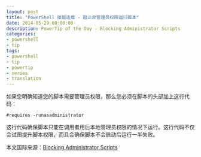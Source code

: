 ```yaml
---
layout: post
title: "PowerShell 技能连载 - 阻止非管理员权限运行脚本"
date: 2014-05-29 00:00:00
description: PowerTip of the Day - Blocking Administrator Scripts
categories:
- powershell
- tip
tags:
- powershell
- tip
- powertip
- series
- translation
---
```

如果您明确知道您的脚本需要管理员权限，那么您必须在脚本的头部加上这行代码：

    #requires -runasadministrator

这行代码确保脚本只能在调用者用后本地管理员权限的情况下运行。这行代码不仅会试图提升脚本权限，而且会确保脚本不会启动后运行一半失败。

<!--more-->
本文国际来源：[Blocking Administrator Scripts](http://community.idera.com/powershell/powertips/b/tips/posts/blocking-administrator-scripts)
